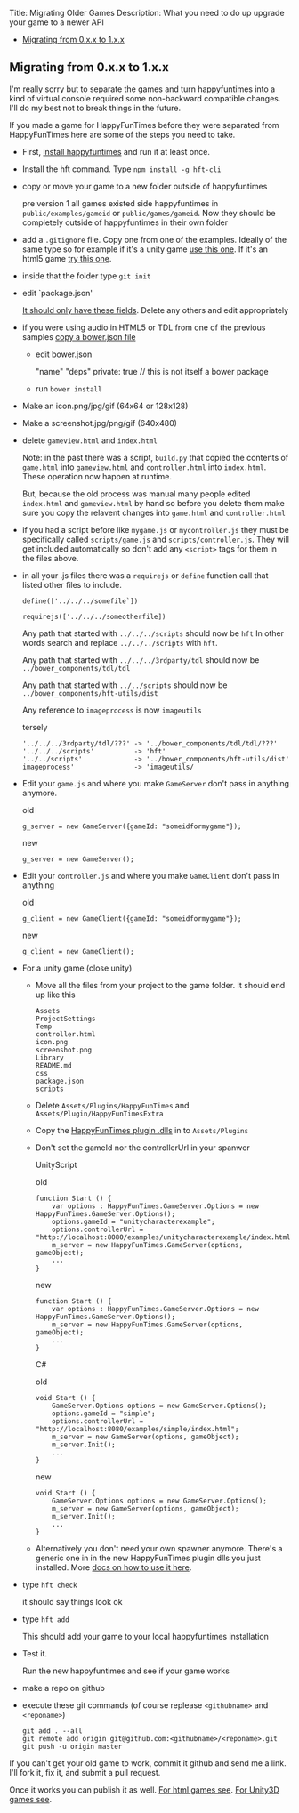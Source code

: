 Title: Migrating Older Games
Description: What you need to do up upgrade your game to a newer API

*   [Migrating from 0.x.x to 1.x.x](#migrate-from-0xx-to-1xx)

## Migrating from 0.x.x to 1.x.x

I'm really sorry but to separate the games and turn happyfuntimes into a kind
of virtual console required some non-backward compatible changes. I'll do my
best not to break things in the future.

If you made a game for HappyFunTimes before they were separated from HappyFunTimes
here are some of the steps you need to take.

*   First, [install happyfuntimes](http://docs.happyfuntimes.net/install.html) and run it at least once.

*   Install the hft command. Type `npm install -g hft-cli`

*   copy or move your game to a new folder outside of happyfuntimes

    pre version 1 all games existed side happyfuntimes in `public/examples/gameid` or
    `public/games/gameid`. Now they should be completely outside of happyfuntimes
    in their own folder

*   add a `.gitignore` file. Copy one from one of the examples. Ideally of the same type
    so for example if it's a unity game [use this one](https://github.com/greggman/hft-unitycharacterexample/blob/master/.gitignore).
    If it's an html5 game [try this one](https://github.com/greggman/hft-boomboom/blob/master/.gitignore).

*   inside that the folder type `git init`

*   edit `package.json'

    [It should only have these fields](makinggames.md#packagejson).
    Delete any others and edit appropriately

*   if you were using audio in HTML5 or TDL from one of the previous samples [copy a bower.json file](https://github.com/greggman/hft-jumpjump/blob/master/bower.json)

    *   edit bower.json

           "name"
           "deps"
           private: true // this is not itself a bower package

    *   run `bower install`

*   Make an icon.png/jpg/gif (64x64 or 128x128)

*   Make a screenshot.jpg/png/gif (640x480)

*   delete `gameview.html` and `index.html`

    Note: in the past there was a script, `build.py` that copied the contents of `game.html` into
    `gameview.html` and `controller.html` into `index.html`. These operation now happen at runtime.

    But, because the old process was manual many people edited `index.html` and `gameview.html`
    by hand so before you delete them make sure you copy the relavent changes into `game.html`
    and `controller.html`

*   if you had a script before like `mygame.js` or `mycontroller.js` they must be specifically
    called `scripts/game.js` and `scripts/controller.js`. They will get included automatically
    so don't add any `<script>` tags for them in the files above.

*   in all your .js files there was a `requirejs` or `define` function call that listed
    other files to include.

        define(['../../../somefile`])

        requirejs(['../../../someotherfile])

    Any path that started with `../../../scripts` should now be `hft` In other words search and replace
    `../../../scripts` with `hft`.

    Any path that started with `../../../3rdparty/tdl` should now be `../bower_components/tdl/tdl`

    Any path that started with `../../scripts` should now be `../bower_components/hft-utils/dist`

    Any reference to `imageprocess` is now `imageutils`

    tersely

        '../../../3rdparty/tdl/???' -> '../bower_components/tdl/tdl/???'
        '../../../scripts'          -> 'hft'
        '../../scripts'             -> '../bower_components/hft-utils/dist'
        imageprocess'               -> 'imageutils/

*   Edit your `game.js` and where you make `GameServer` don't pass in anything anymore.

    old

        g_server = new GameServer({gameId: "someidformygame"});

    new

        g_server = new GameServer();

*   Edit your `controller.js` and where you make `GameClient` don't pass in anything

    old

        g_client = new GameClient({gameId: "someidformygame"});

    new

        g_client = new GameClient();

*   For a unity game (close unity)

    *   Move all the files from your project to the game folder. It should end up like this

            Assets
            ProjectSettings
            Temp
            controller.html
            icon.png
            screenshot.png
            Library
            README.md
            css
            package.json
            scripts

    *   Delete `Assets/Plugins/HappyFunTimes` and `Assets/Plugin/HappyFunTimesExtra`

    *   Copy the [HappyFunTimes plugin .dlls](https://github.com/greggman/hft-unity3d/releases/download/v0.0.2/HappyFunTimes-Unity3D-Plugin.zip) in to `Assets/Plugins`

    *   Don't set the gameId nor the controllerUrl in your spanwer

        UnityScript

        old

            function Start () {
                var options : HappyFunTimes.GameServer.Options = new HappyFunTimes.GameServer.Options();
                options.gameId = "unitycharacterexample";
                options.controllerUrl = "http://localhost:8080/examples/unitycharacterexample/index.html";
                m_server = new HappyFunTimes.GameServer(options, gameObject);
                ...
            }

        new

            function Start () {
                var options : HappyFunTimes.GameServer.Options = new HappyFunTimes.GameServer.Options();
                m_server = new HappyFunTimes.GameServer(options, gameObject);
                ...
            }

        C#

        old

            void Start () {
                GameServer.Options options = new GameServer.Options();
                options.gameId = "simple";
                options.controllerUrl = "http://localhost:8080/examples/simple/index.html";
                m_server = new GameServer(options, gameObject);
                m_server.Init();
                ...
            }

        new

            void Start () {
                GameServer.Options options = new GameServer.Options();
                m_server = new GameServer(options, gameObject);
                m_server.Init();
                ...
            }

    *   Alternatively you don't need your own spawner anymore. There's a generic one in
        in the new HappyFunTimes plugin dlls you just installed. More [docs on how to use it
        here](https://github.com/greggman/HappyFunTimes/blob/master/docs/unitydocs.md#spawning-player-gameobjects).

*   type `hft check`

    it should say things look ok

*   type `hft add`

    This should add your game to your local happyfuntimes installation

*   Test it.

    Run the new happyfuntimes and see if your game works

*   make a repo on github

*   execute these git commands (of course replease `<githubname>` and `<reponame>`)

        git add . --all
        git remote add origin git@github.com:<githubname>/<reponame>.git
        git push -u origin master

If you can't get your old game to work, commit it github and send me a link. I'll fork it, fix it, and submit a pull request.

Once it works you can publish it as well. [For html games see](makinggames.md#hft-publish).
[For Unity3D games see](unitydocs.md#publishing).




